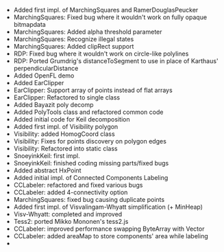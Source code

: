  - Added first impl. of MarchingSquares and RamerDouglasPeucker
 - MarchingSquares: Fixed bug where it wouldn't work on fully opaque bitmapdata
 - MarchingSquares: Added alpha threshold parameter
 - MarchingSquares: Recognize illegal states
 - MarchingSquares: Added clipRect support
 - RDP: Fixed bug where it wouldn't work on circle-like polylines
 - RDP: Ported Grumdrig's distanceToSegment to use in place of Karthaus' perpendicularDistance
 - Added OpenFL demo
 - Added EarClipper
 - EarClipper: Support array of points instead of flat arrays
 - EarClipper: Refactored to single class
 - Added Bayazit poly decomp
 - Added PolyTools class and refactored common code
 - Added initial code for Keil decomposition
 - Added first impl. of Visibility polygon
 - Visibility: added HomogCoord class
 - Visibility: Fixes for points discovery on polygon edges 
 - Visibility: Refactored into static class
 - SnoeyinkKeil: first impl.
 - SnoeyinkKeil: finished coding missing parts/fixed bugs
 - Added abstract HxPoint
 - Added initial impl. of Connected Components Labeling
 - CCLabeler: refactored and fixed various bugs
 - CCLabeler: added 4-connectivity option
 - MarchingSquares: fixed bug causing duplicate points
 - Added first impl. of Visvalingam-Whyatt simplification (+ MinHeap)
 - Visv-Whyatt: completed and improved
 - Tess2: ported Mikko Mononen's tess2.js
 - CCLabeler: improved performance swapping ByteArray with Vector
 - CCLabeler: added areaMap to store components' area while labeling
 - 